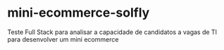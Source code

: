 # mini-ecommerce-solfly
Teste Full Stack para analisar a capacidade de candidatos a vagas de TI para desenvolver um mini ecommerce
